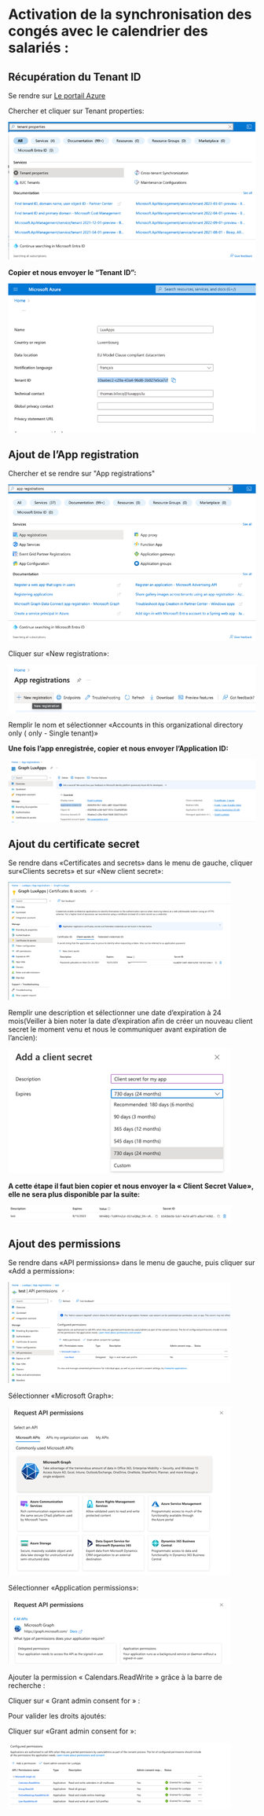 <h1>Activation de la synchronisation des congés avec le calendrier des salariés :</h1>

<h2>Récupération du Tenant ID</h2>

Se rendre sur <a href="https://portal.azure.com">Le portail Azure</a>

Chercher et cliquer sur Tenant properties:

<img src="/assets/img/tenant_properties.png" alt="Tenant properties">

<b>Copier et nous envoyer le “Tenant ID”:</b>

<img src="/assets/img/tenant_id.png" alt="Tenant id">

<h2>Ajout de l’App registration</h2>

Chercher et se rendre sur "App registrations"

<img src="/assets/img/app_registrations.png" alt="App registrations">

Cliquer sur «New registration»:

<img src="/assets/img/new_registration.png" alt="New registration">

Remplir le nom et sélectionner «Accounts in this organizational directory only (<yourTenant> only - Single tenant)»

<b>Une fois l’app enregistrée, copier et nous envoyer l’Application ID:</b>

<img src="/assets/img/app_graph_id.png" alt="App graph id">

<h2/>Ajout du certificate secret</h2>

Se rendre dans «Certificates and secrets» dans le menu de gauche, cliquer sur«Clients secrets» et sur «New client secret»:

<img src="/assets/img/certificate.png" alt="Certificate">

Remplir une description et sélectionner une date d’expiration à 24 mois(Veiller à bien noter la date d’expiration afin de créer un nouveau client secret le moment venu et nous le communiquer avant expiration de l’ancien):

<img src="/assets/img/secret.png" alt="Secret">

<b>A cette étape il faut bien copier et nous envoyer la « Client Secret Value», elle ne sera plus disponible par la suite:</b>

<img src="/assets/img/secret_value.png" alt="Secret value">

<h2>Ajout des permissions</h2>

Se rendre dans «API permissions» dans le menu de gauche, puis cliquer sur «Add a permission»:

<img src="/assets/img/permission.png" alt="Permission">

Sélectionner «Microsoft Graph»:

<img src="/assets/img/microsoft_graph.png" alt="Microsoft Graph">

Sélectionner «Application permissions»:

<img src="/assets/img/app_permissions.png" alt="App Permissions">

Ajouter la permission « Calendars.ReadWrite » grâce à la barre de recherche :

Cliquer sur « Grant admin consent for <yourTenant> » :

Pour valider les droits ajoutés:

Cliquer sur «Grant admin consent for <yourTenant>»:

<img src="/assets/img/grant_admin_consent.png" alt="Grant admin consent">

